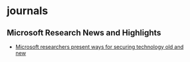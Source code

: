 # journals

## Microsoft Research News and Highlights
- [Microsoft researchers present ways for securing technology old and new](http://research.microsoft.com/en-us/news/headlines/security-ieee_20160523.aspx)


